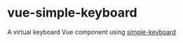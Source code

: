 # vue-simple-keyboard
A virtual keyboard Vue component using [simple-keyboard](https://github.com/hodgef/simple-keyboard)
